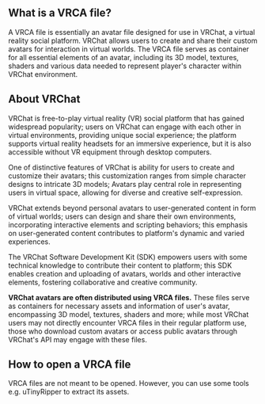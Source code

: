 ## What is a VRCA file?

A VRCA file is essentially an avatar file designed for use in VRChat, a virtual reality social platform. VRChat allows users to create and share their custom avatars for interaction in virtual worlds. The VRCA file serves as container for all essential elements of an avatar, including its 3D model, textures, shaders and various data needed to represent player's character within VRChat environment.

## About VRChat

VRChat is free-to-play virtual reality (VR) social platform that has gained widespread popularity; users on VRChat can engage with each other in virtual environments, providing unique social experience; the platform supports virtual reality headsets for an immersive experience, but it is also accessible without VR equipment through desktop computers.

One of distinctive features of VRChat is ability for users to create and customize their avatars; this customization ranges from simple character designs to intricate 3D models; Avatars play central role in representing users in virtual space, allowing for diverse and creative self-expression.

VRChat extends beyond personal avatars to user-generated content in form of virtual worlds; users can design and share their own environments, incorporating interactive elements and scripting behaviors; this emphasis on user-generated content contributes to platform's dynamic and varied experiences.

The VRChat Software Development Kit (SDK) empowers users with some technical knowledge to contribute their content to platform; this SDK enables creation and uploading of avatars, worlds and other interactive elements, fostering collaborative and creative community.

**VRChat avatars are often distributed using VRCA files.** These files serve as containers for necessary assets and information of user's avatar, encompassing 3D model, textures, shaders and more; while most VRChat users may not directly encounter VRCA files in their regular platform use, those who download custom avatars or access public avatars through VRChat's API may engage with these files.

## How to open a VRCA file

VRCA files are not meant to be opened. However, you can use some tools e.g. uTinyRipper to extract its assets.
